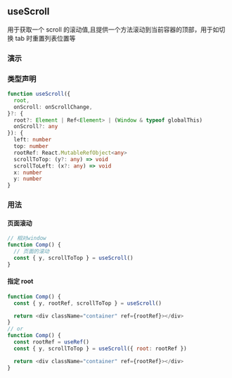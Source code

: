 ## useScroll

用于获取一个 scroll 的滚动值,且提供一个方法滚动到当前容器的顶部，用于如切换 tab 时重置列表位置等

### 演示

<code src="./demo.tsx"></code>

### 类型声明

```typescript
function useScroll({
  root,
  onScroll: onScrollChange,
}?: {
  root?: Element | Ref<Element> | (Window & typeof globalThis)
  onScroll?: any
}): {
  left: number
  top: number
  rootRef: React.MutableRefObject<any>
  scrollToTop: (y?: any) => void
  scrollToLeft: (x?: any) => void
  x: number
  y: number
}
```

### 用法

#### 页面滚动

```javascript
// 相对window
function Comp() {
  // 页面的滚动
  const { y, scrollToTop } = useScroll()
}
```

#### 指定 root

```javascript
function Comp() {
  const { y, rootRef, scrollToTop } = useScroll()

  return <div className="container" ref={rootRef}></div>
}
// or
function Comp() {
  const rootRef = useRef()
  const { y, scrollToTop } = useScroll({ root: rootRef })

  return <div className="container" ref={rootRef}></div>
}
```
